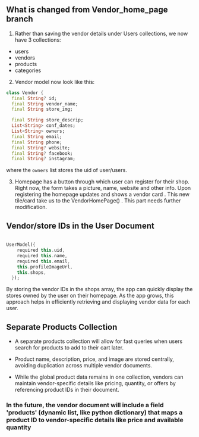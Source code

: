 ## What is changed from Vendor_home_page branch
1. Rather than saving the vendor details under Users collections, we now have 3 collections:
  - users
  - vendors
  - products
  - categories

2. Vendor model now look like this: 
```dart
class Vendor {
  final String? id;
  final String vendor_name;
  final String store_img;

  final String store_descrip;
  List<String> conf_dates;
  List<String> owners;
  final String email;
  final String phone;
  final String? website;
  final String? facebook;
  final String? instagram;
```
where the `owners` list stores the uid of user/users. 

3. Homepage has a button through which user can register for their shop. Right now, the form takes a picture, name, website and other info. Upon registering the homepage updates and shows a vendor card .  This new tile/card take us to the VendorHomePage() . This part needs further modification.

## Vendor/store IDs in the User Document 

```dart

UserModel({
    required this.uid,
    required this.name,
    required this.email,
    this.profileImageUrl,
    this.shops,
  });

```
By storing the vendor IDs in the shops array, the app can quickly display the stores owned by the user on their homepage. As the app grows, this approach helps in efficiently retrieving and displaying vendor data for each user.


## Separate Products Collection
- A separate products collection will allow for fast queries when users search for products to add to their cart later. 

- Product name, description, price, and image are stored centrally, avoiding duplication across multiple vendor documents.

- While the global product data remains in one collection, vendors can maintain vendor-specific details like  pricing, quantity, or offers by referencing product IDs in their document.


###  In the future, the vendor document will include a field 'products' (dynamic list, like python dictionary) that maps a product ID to vendor-specific details like price and available quantity
